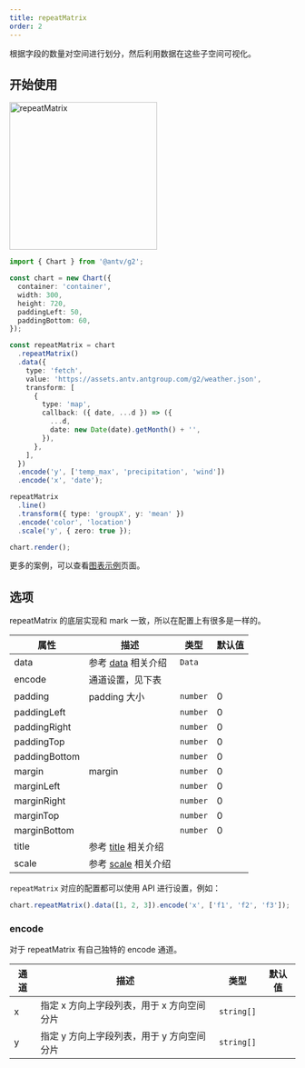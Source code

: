 ```yaml
---
title: repeatMatrix
order: 2
---
```


根据字段的数量对空间进行划分，然后利用数据在这些子空间可视化。

## 开始使用

<img alt="repeatMatrix" src="https://mdn.alipayobjects.com/mdn/huamei_qa8qxu/afts/img/A*MhTMTrLKT5UAAAAAAAAAAAAADmJ7AQ" width="260" />

```ts
import { Chart } from '@antv/g2';

const chart = new Chart({
  container: 'container',
  width: 300,
  height: 720,
  paddingLeft: 50,
  paddingBottom: 60,
});

const repeatMatrix = chart
  .repeatMatrix()
  .data({
    type: 'fetch',
    value: 'https://assets.antv.antgroup.com/g2/weather.json',
    transform: [
      {
        type: 'map',
        callback: ({ date, ...d }) => ({
          ...d,
          date: new Date(date).getMonth() + '',
        }),
      },
    ],
  })
  .encode('y', ['temp_max', 'precipitation', 'wind'])
  .encode('x', 'date');

repeatMatrix
  .line()
  .transform({ type: 'groupX', y: 'mean' })
  .encode('color', 'location')
  .scale('y', { zero: true });

chart.render();
```

更多的案例，可以查看[图表示例](/examples)页面。

## 选项

repeatMatrix 的底层实现和 mark 一致，所以在配置上有很多是一样的。

| 属性          | 描述                                               | 类型     | 默认值 |
| ------------- | -------------------------------------------------- | -------- | ------ |
| data          | 参考 [data](/manual/core/data/overview) 相关介绍   | `Data`   |        |
| encode        | 通道设置，见下表                                   |          |        |
| padding       | padding 大小                                       | `number` | 0      |
| paddingLeft   |                                                    | `number` | 0      |
| paddingRight  |                                                    | `number` | 0      |
| paddingTop    |                                                    | `number` | 0      |
| paddingBottom |                                                    | `number` | 0      |
| margin        | margin                                             | `number` | 0      |
| marginLeft    |                                                    | `number` | 0      |
| marginRight   |                                                    | `number` | 0      |
| marginTop     |                                                    | `number` | 0      |
| marginBottom  |                                                    | `number` | 0      |
| title         | 参考 [title](/manual/component/title) 相关介绍     |          |        |
| scale         | 参考 [scale](/manual/core/scale/overview) 相关介绍 |          |        |

`repeatMatrix` 对应的配置都可以使用 API 进行设置，例如：

```ts
chart.repeatMatrix().data([1, 2, 3]).encode('x', ['f1', 'f2', 'f3']);
```

### encode

对于 repeatMatrix 有自己独特的 encode 通道。

| 通道 | 描述                                       | 类型       | 默认值 |
| ---- | ------------------------------------------ | ---------- | ------ |
| x    | 指定 x 方向上字段列表，用于 x 方向空间分片 | `string[]` |        |
| y    | 指定 y 方向上字段列表，用于 y 方向空间分片 | `string[]` |        |
